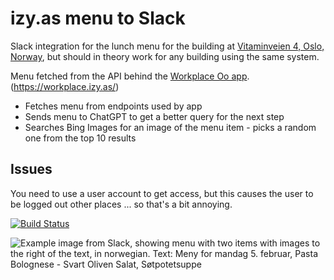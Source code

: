 # izy.as menu to Slack
Slack integration for the lunch menu for the building at [Vitaminveien 4, Oslo, Norway](https://www.google.com/maps/place/Vitaminveien+4,+0485+Oslo), but should in theory work for any building using the same system.

Menu fetched from the API behind the [Workplace Oo app](https://play.google.com/store/apps/details?id=no.fourservice.workplace). (https://workplace.izy.as/)

- Fetches menu from endpoints used by app
- Sends menu to ChatGPT to get a better query for the next step
- Searches Bing Images for an image of the menu item - picks a random one from the top 10 results

## Issues
You need to use a user account to get access, but this causes the user to be logged out other places ... so that's a bit annoying.

[![Build Status](https://dev.azure.com/hoaas/GitHub%20Releases/_apis/build/status%2FHoaas.IzyLunchMenu4Slack?branchName=main)](https://dev.azure.com/hoaas/GitHub%20Releases/_build/latest?definitionId=11&branchName=main)


![Example image from Slack, showing menu with two items with images to the right of the text, in norwegian. Text: Meny for mandag 5. februar, Pasta Bolognese - Svart Oliven Salat, Søtpotetsuppe](https://i.imgur.com/svXeEVF.png)